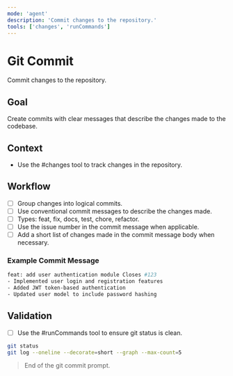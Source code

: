 ```yaml
---
mode: 'agent'
description: 'Commit changes to the repository.'
tools: ['changes', 'runCommands']
---
```


# Git Commit

Commit changes to the repository.

## Goal

Create commits with clear messages that describe the changes made to the codebase.

## Context

- Use the #changes tool to track changes in the repository.

## Workflow

- [ ] Group changes into logical commits.
- [ ] Use conventional commit messages to describe the changes made.
- [ ] Types: feat, fix, docs, test, chore, refactor.
- [ ] Use the issue number in the commit message when applicable.
- [ ] Add a short list of changes made in the commit message body when necessary.

### Example Commit Message

```bash
feat: add user authentication module Closes #123
- Implemented user login and registration features
- Added JWT token-based authentication
- Updated user model to include password hashing
```

## Validation

- [ ] Use the #runCommands tool to ensure git status is clean.

```bash
git status
git log --oneline --decorate=short --graph --max-count=5
```

> End of the git commit prompt.